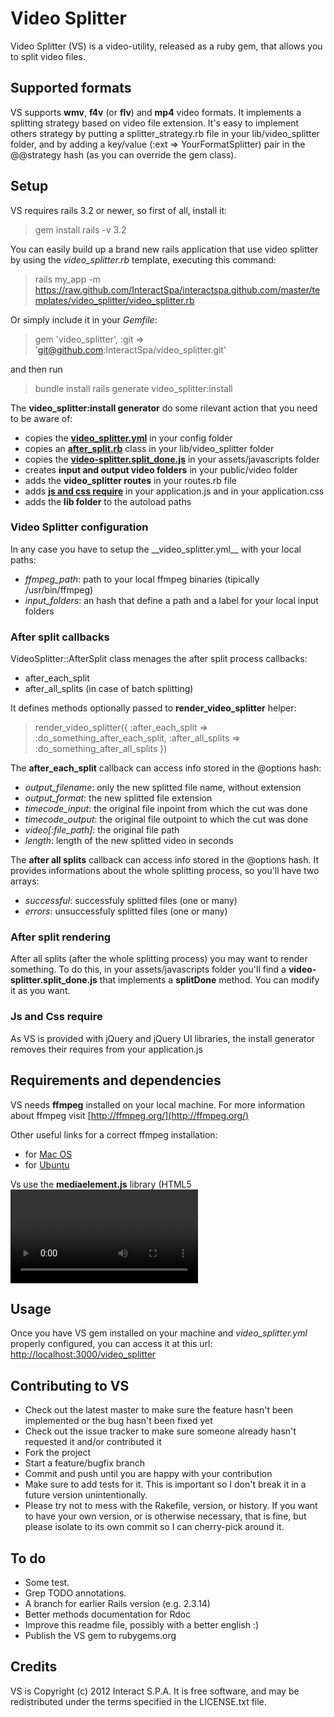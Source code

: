 # Video Splitter

Video Splitter (VS) is a video-utility, released as a ruby gem, that allows you to split video files.

## Supported formats

VS supports __wmv__, __f4v__ (or __flv__) and __mp4__ video formats.
It implements a splitting strategy based on video file extension.
It's easy to implement others strategy by putting a splitter_strategy.rb file in your
lib/video_splitter folder, and by adding a key/value (:ext => YourFormatSplitter) pair in the @@strategy hash (as you can override the gem class).

## Setup

VS requires rails 3.2 or newer, so first of all, install it:

> gem install rails -v 3.2

You can easily build up a brand new rails application that use video splitter by using the _video_splitter.rb_ template, executing this command:

> rails my_app -m https://raw.github.com/InteractSpa/interactspa.github.com/master/templates/video_splitter/video_splitter.rb

Or simply include it in your _Gemfile_:

> gem 'video_splitter', :git => 'git@github.com:InteractSpa/video_splitter.git'

and then run

> bundle install
> rails generate video_splitter:install

The __video_splitter:install generator__ do some rilevant action that you need to be aware of:

* copies the [__video_splitter.yml__](#video-splitter-configuration "click for details") in your config folder
* copies an [__after_split.rb__](#after-split-callbacks "click for details") class in your lib/video_splitter folder
* copies the [__video-splitter.split_done.js__](#after-split-rendering "click for details") in your assets/javascripts folder
* creates __input and output video folders__ in your public/video folder
* adds the __video_splitter routes__ in your routes.rb file
* adds [__js and css require__](#js-and-css-require "click for details") in your application.js and in your application.css
* adds the __lib folder__ to the autoload paths

<a name="video-splitter-configuration"></a>
<h3 id="video-splitter-configuration">Video Splitter configuration</h3>
In any case you have to setup the __video_splitter.yml__ with your local paths:

* _ffmpeg_path_: path to your local ffmpeg binaries (tipically /usr/bin/ffmpeg)
* _input_folders_: an hash that define a path and a label for your local input folders

<a name="after-split-callbacks"></a>
### After split callbacks
VideoSplitter::AfterSplit class menages the after split process callbacks:

* after_each_split
* after_all_splits (in case of batch splitting)

It defines methods optionally passed to __render_video_splitter__ helper:

> render_video_splitter({
    :after_each_split => :do_something_after_each_split,
    :after_all_splits => :do_something_after_all_splits
})

The __after_each_split__ callback can access info stored in the @options hash:

* _output_filename_: only the new splitted file name, without extension
* _output_format_: the new splitted file extension
* _timecode_input_: the original file inpoint from which the cut was done
* _timecode_output_: the original file outpoint to which the cut was done
* _video[:file_path]_: the original file path
* _length_: length of the new splitted video in seconds

The __after all splits__ callback can access info stored in the @options hash.
It provides informations about the whole splitting process, so you'll have two arrays:

* _successful_: successfuly splitted files (one or many)
* _errors_: unsuccessfuly splitted files (one or many)

<a name="after-split-rendering"></a>
### After split rendering
After all splits (after the whole splitting process) you may want to render something.
To do this, in your assets/javascripts folder you'll find a __video-splitter.split_done.js__ that implements a __splitDone__ method.
You can modify it as you want.

<a name="js-and-css-require"></a>
### Js and Css require
As VS is provided with jQuery and jQuery UI libraries, the install generator removes their requires from your application.js

## Requirements and dependencies

VS needs __ffmpeg__ installed on your local machine.
For more information about ffmpeg visit [http://ffmpeg.org/](http://ffmpeg.org/)

Other useful links for a correct ffmpeg installation:

* for [Mac OS](http://ffmpeg.org/trac/ffmpeg/wiki/MacOSXCompilationGuide)
* for [Ubuntu](http://ubuntuforums.org/showpost.php?p=9868359&postcount=1289)

Vs use the __mediaelement.js__ library (HTML5 <video> and <audio> shim and player [http://mediaelementjs.com/](http://mediaelementjs.com/)) and provides
a plugin (mep-feature-videosplitter.js) that adds in/out markers to it. It also draws a __subclip timeline__ using jQuery UI slider.

## Usage

Once you have VS gem installed on your machine and _video_splitter.yml_ properly configured, you can access it at this url: [http://localhost:3000/video_splitter](http://localhost:3000/video_splitter)

## Contributing to VS

* Check out the latest master to make sure the feature hasn't been implemented or the bug hasn't been fixed yet
* Check out the issue tracker to make sure someone already hasn't requested it and/or contributed it
* Fork the project
* Start a feature/bugfix branch
* Commit and push until you are happy with your contribution
* Make sure to add tests for it. This is important so I don't break it in a future version unintentionally.
* Please try not to mess with the Rakefile, version, or history. If you want to have your own version, or is otherwise necessary, that is fine, but please isolate to its own commit so I can cherry-pick around it.


## To do

* Some test.
* Grep TODO annotations.
* A branch for earlier Rails version (e.g. 2.3.14)
* Better methods documentation for Rdoc
* Improve this readme file, possibly with a better english :)
* Publish the VS gem to rubygems.org

## Credits
VS is Copyright (c) 2012 Interact S.P.A.
It is free software, and may be redistributed under the terms specified in the LICENSE.txt file.

